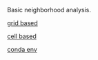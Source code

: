 Basic neighborhood analysis.

[grid based](https://github.com/ding-lab/ding-lab-spatial/blob/main/julia_ird/cell_type_grid_analysis_for_julia.ipynb)

[cell based](https://github.com/ding-lab/ding-lab-spatial/blob/main/julia_ird/cell_type_grid_analysis_for_julia_v2.ipynb)

[conda env](https://github.com/ding-lab/ding-lab-spatial/blob/main/julia_ird/spatial_analysis.yml)
